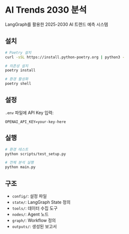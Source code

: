 # AI Trends 2030 분석

LangGraph를 활용한 2025-2030 AI 트렌드 예측 시스템

## 설치
```bash
# Poetry 설치
curl -sSL https://install.python-poetry.org | python3 -

# 의존성 설치
poetry install

# 환경 활성화
poetry shell
```

## 설정

`.env` 파일에 API Key 입력:
```
OPENAI_API_KEY=your-key-here
```

## 실행
```bash
# 환경 테스트
python scripts/test_setup.py

# 전체 분석 실행
python main.py
```

## 구조

- `config/`: 설정 파일
- `state/`: LangGraph State 정의
- `tools/`: 데이터 수집 도구
- `nodes/`: Agent 노드
- `graph/`: Workflow 정의
- `outputs/`: 생성된 보고서